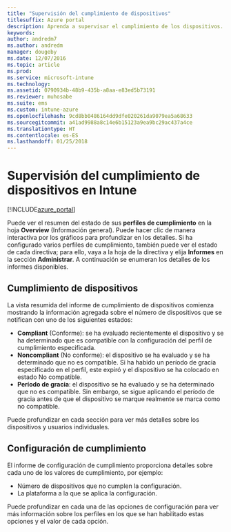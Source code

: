 ```yaml
---
title: "Supervisión del cumplimiento de dispositivos"
titlesuffix: Azure portal
description: Aprenda a supervisar el cumplimiento de los dispositivos.
keywords: 
author: andredm7
ms.author: andredm
manager: dougeby
ms.date: 12/07/2016
ms.topic: article
ms.prod: 
ms.service: microsoft-intune
ms.technology: 
ms.assetid: 0790934b-48b9-435b-a8aa-e83ed5b73191
ms.reviewer: muhosabe
ms.suite: ems
ms.custom: intune-azure
ms.openlocfilehash: 9cd8bb0486164dd9dfe020261da9079ea5a68633
ms.sourcegitcommit: a41ad9988a8c14e6b15123a9ea9bc29ac437a4ce
ms.translationtype: HT
ms.contentlocale: es-ES
ms.lasthandoff: 01/25/2018
---
```

# <a name="how-to-monitor-device-compliance-in-intune"></a>Supervisión del cumplimiento de dispositivos en Intune

[!INCLUDE[azure_portal](./includes/azure_portal.md)]

Puede ver el resumen del estado de sus **perfiles de cumplimiento** en la hoja **Overview** (Información general).
Puede hacer clic de manera interactiva por los gráficos para profundizar en los detalles. Si ha configurado varios perfiles de cumplimiento, también puede ver el estado de cada directiva; para ello, vaya a la hoja de la directiva y elija **Informes** en la sección **Administrar**.  A continuación se enumeran los detalles de los informes disponibles.

##  <a name="device-compliance"></a>Cumplimiento de dispositivos

La vista resumida del informe de cumplimiento de dispositivos comienza mostrando la información agregada sobre el número de dispositivos que se notifican con uno de los siguientes estados:

- **Compliant** (Conforme): se ha evaluado recientemente el dispositivo y se ha determinado que es compatible con la configuración del perfil de cumplimiento especificada.
- **Noncompliant** (No conforme): el dispositivo se ha evaluado y se ha determinado que no es compatible.  Si ha habido un período de gracia especificado en el perfil, este expiró y el dispositivo se ha colocado en estado No compatible.
- **Período de gracia**: el dispositivo se ha evaluado y se ha determinado que no es compatible. Sin embargo, se sigue aplicando el período de gracia antes de que el dispositivo se marque realmente se marca como no compatible.

Puede profundizar en cada sección para ver más detalles sobre los dispositivos y usuarios individuales.

## <a name="setting-compliance"></a>Configuración de cumplimiento

El informe de configuración de cumplimiento proporciona detalles sobre cada uno de los valores de cumplimiento, por ejemplo:

- Número de dispositivos que no cumplen la configuración.
- La plataforma a la que se aplica la configuración.

Puede profundizar en cada una de las opciones de configuración para ver más información sobre los perfiles en los que se han habilitado estas opciones y el valor de cada opción.

